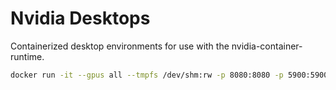 # Nvidia Desktops

Containerized desktop environments for use with the nvidia-container-runtime.

```bash
docker run -it --gpus all --tmpfs /dev/shm:rw -p 8080:8080 -p 5900:5900 <image>
```
